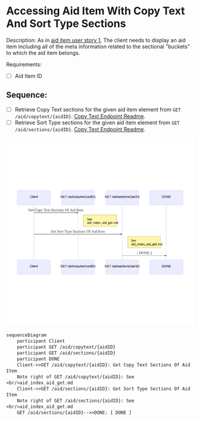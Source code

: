 # Accessing Aid Item With Copy Text And Sort Type Sections

Description: As in [aid item user story 1](/aid_api/user-story-aid-item-1), The client needs to display an aid item including all of the meta information related to the sectional "buckets" to which the aid item belongs.

Requirements:
- [ ] Aid Item ID

## Sequence:
- [ ] Retrieve Copy Text sections for the given aid item element from ````GET /aid/copytext/{aidID}````. [Copy Text Endpoint Readme](/api-aid/endpoints/copy_text_copytext_aidID.md).
- [ ] Retrieve Sort Type sections for the given aid item element from ````GET /aid/sections/{aidID}````. [Copy Text Endpoint Readme](/api-aid/endpoints/copy_text_sections_aidID.md).

![Alt text](/api-aid/assets/user-story-aid-item-2.png?raw=true)

````
sequenceDiagram
    participant Client
    participant GET /aid/copytext/{aidID}
    participant GET /aid/sections/{aidID}
    participant DONE
    Client->>GET /aid/copytext/{aidID}: Get Copy Text Sections Of Aid Item
    Note right of GET /aid/copytext/{aidID}: See  <br/>aid_index_aid_get.md
    Client->>GET /aid/sections/{aidID}: Get Sort Type Sections Of Aid Item
    Note right of GET /aid/sections/{aidID}: See  <br/>aid_index_aid_get.md
    GET /aid/sections/{aidID}-->>DONE: [ DONE ]
````
